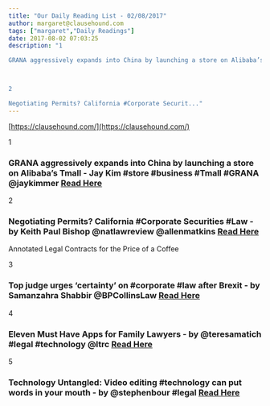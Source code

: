 ```yaml
---
title: "Our Daily Reading List - 02/08/2017"
author: margaret@clausehound.com
tags: ["margaret","Daily Readings"]
date: 2017-08-02 07:03:25
description: "1

GRANA aggressively expands into China by launching a store on Alibaba’s Tmall - Jay Kim #store #business #Tmall #GRANA @jaykimmer Read Here



2

Negotiating Permits? California #Corporate Securit..."
---
```


[https://clausehound.com/](https://clausehound.com/)

1

### GRANA aggressively expands into China by launching a store on Alibaba’s Tmall - Jay Kim #store #business #Tmall #GRANA @jaykimmer [Read Here](https://www.forbes.com/sites/kimjay/2017/07/30/heres-how-you-disrupt-the-fashion-industry-focus-on-your-product/)

2

### Negotiating Permits? California #Corporate Securities #Law - by Keith Paul Bishop @natlawreview @allenmatkins [Read Here](https://goo.gl/51w1u1)

Annotated Legal Contracts
for the Price of a Coffee

3

### Top judge urges ‘certainty’ on #corporate #law after Brexit - by Samanzahra Shabbir @BPCollinsLaw [Read Here](https://goo.gl/CNhLgd)

4

### Eleven Must Have Apps for Family Lawyers - by @teresamatich #legal #technology @ltrc [Read Here](https://goo.gl/tun95K)

5

### Technology Untangled: Video editing #technology can put words in your mouth - by @stephenbour #legal  [Read Here](https://goo.gl/K48zSd)